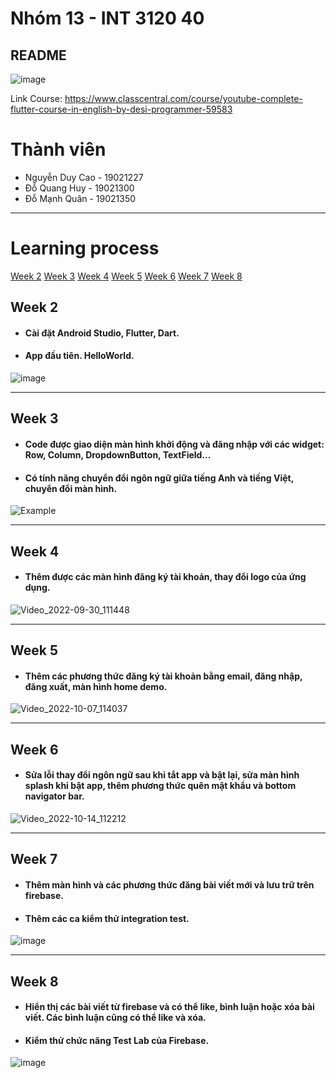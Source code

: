 # Nhóm 13 - INT 3120 40

## README    

![image](https://user-images.githubusercontent.com/63546465/190547783-96c727b2-1868-4dd3-8656-166bcbfee1b6.png)

Link Course: https://www.classcentral.com/course/youtube-complete-flutter-course-in-english-by-desi-programmer-59583

# Thành viên
* Nguyễn Duy Cao - 19021227
* Đỗ Quang Huy - 19021300
* Đỗ Mạnh Quân - 19021350

----

# Learning process

[Week 2](#week-2)
[Week 3](#week-3)
[Week 4](#week-4)
[Week 5](#week-5)
[Week 6](#week-6)
[Week 7](#week-7)
[Week 8](#week-8)

## Week 2

* #### Cài đặt Android Studio, Flutter, Dart.
* #### App đầu tiên. HelloWorld.
![image](https://user-images.githubusercontent.com/62604651/190574707-e042865e-e81d-4731-99a1-db13015de313.png)

----

## Week 3

* #### Code được giao diện màn hình khởi động và đăng nhập với các widget: Row, Column, DropdownButton, TextField...
* #### Có tính năng chuyển đổi ngôn ngữ giữa tiếng Anh và tiếng Việt, chuyển đổi màn hình.
![Example](https://user-images.githubusercontent.com/62604651/191893604-b4701c35-cdc7-4df3-9996-9587508f9528.gif)

----

## Week 4

* #### Thêm được các màn hình đăng ký tài khoản, thay đổi logo của ứng dụng. 
![Video_2022-09-30_111448](https://user-images.githubusercontent.com/63287129/193190851-6f0e2a8a-5ef9-4313-9d36-79d3168ddbca.gif)

----

## Week 5

* #### Thêm các phương thức đăng ký tài khoản bằng email, đăng nhập, đăng xuất, màn hình home demo.
![Video_2022-10-07_114037](https://user-images.githubusercontent.com/63287129/194478485-d92c73ab-d3d0-4725-873e-e86ba486fb6b.gif)

----

## Week 6

* #### Sửa lỗi thay đổi ngôn ngữ sau khi tắt app và bật lại, sửa màn hình splash khi bật app, thêm phương thức quên mật khẩu và bottom navigator bar.
![Video_2022-10-14_112212](https://user-images.githubusercontent.com/63287129/195762135-6ad43933-72f9-4948-949c-f40c8a2fd9a0.gif)

----

## Week 7

* #### Thêm màn hình và các phương thức đăng bài viết mới và lưu trữ trên firebase.
* #### Thêm các ca kiểm thử integration test.
![image](https://user-images.githubusercontent.com/62604651/197119174-50ff815d-f5ee-4c61-bf72-c7d63720269c.png)

----

## Week 8

* #### Hiển thị các bài viết từ firebase và có thể like, bình luận hoặc xóa bài viết. Các bình luận cũng có thể like và xóa.
* #### Kiểm thử chức năng Test Lab của Firebase.
![image](https://user-images.githubusercontent.com/62604651/198500772-aae3d823-130c-4282-8e29-fffaaf67fc75.png)
